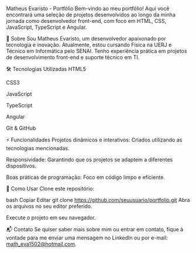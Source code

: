 Matheus Evaristo - Portfólio
Bem-vindo ao meu portfólio! Aqui você encontrará uma seleção de projetos desenvolvidos ao longo da minha jornada como desenvolvedor front-end, com foco em HTML, CSS, JavaScript, TypeScript e Angular.

🚀 Sobre
Sou Matheus Evaristo, um desenvolvedor apaixonado por tecnologia e inovação. Atualmente, estou cursando Física na UERJ e Técnico em Informática pelo SENAI. Tenho experiência prática em projetos de desenvolvimento front-end e suporte técnico em TI.

🛠️ Tecnologias Utilizadas
HTML5

CSS3

JavaScript

TypeScript

Angular

Git & GitHub

⚡ Funcionalidades
Projetos dinâmicos e interativos: Criados utilizando as tecnologias mencionadas.

Responsividade: Garantindo que os projetos se adaptem a diferentes dispositivos.

Boas práticas de programação: Foco em código limpo e eficiente.

🌟 Como Usar
Clone este repositório:

bash
Copiar
Editar
git clone https://github.com/seuusuario/portfolio.git
Abra os arquivos no seu editor preferido.

Execute o projeto em seu navegador.

📬 Contato
Se quiser saber mais sobre mim ou entrar em contato, fique à vontade para me enviar uma mensagem no LinkedIn ou por e-mail: math_eva1502@hotmail.com.
